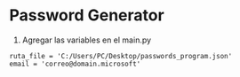 # Password Generator

1. Agregar las variables en el main.py
```
ruta_file = 'C:/Users/PC/Desktop/passwords_program.json'
email = 'correo@domain.microsoft'
```